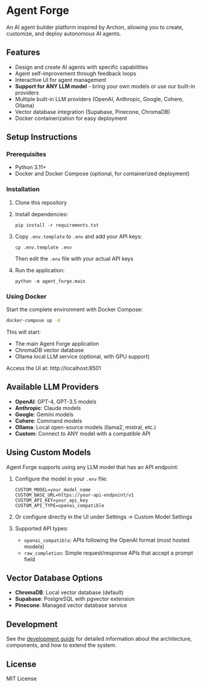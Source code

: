 # Agent Forge

An AI agent builder platform inspired by Archon, allowing you to create, customize, and deploy autonomous AI agents.

## Features

- Design and create AI agents with specific capabilities
- Agent self-improvement through feedback loops
- Interactive UI for agent management
- **Support for ANY LLM model** - bring your own models or use our built-in providers
- Multiple built-in LLM providers (OpenAI, Anthropic, Google, Cohere, Ollama)
- Vector database integration (Supabase, Pinecone, ChromaDB)
- Docker containerization for easy deployment

## Setup Instructions

### Prerequisites

- Python 3.11+
- Docker and Docker Compose (optional, for containerized deployment)

### Installation

1. Clone this repository
2. Install dependencies:
   ```
   pip install -r requirements.txt
   ```
3. Copy `.env.template` to `.env` and add your API keys:
   ```
   cp .env.template .env
   ```
   Then edit the `.env` file with your actual API keys

4. Run the application:
   ```
   python -m agent_forge.main
   ```

### Using Docker

Start the complete environment with Docker Compose:

```bash
docker-compose up -d
```

This will start:
- The main Agent Forge application
- ChromaDB vector database
- Ollama local LLM service (optional, with GPU support)

Access the UI at: http://localhost:8501

## Available LLM Providers

- **OpenAI**: GPT-4, GPT-3.5 models
- **Anthropic**: Claude models
- **Google**: Gemini models
- **Cohere**: Command models
- **Ollama**: Local open-source models (llama2, mistral, etc.)
- **Custom**: Connect to ANY model with a compatible API

## Using Custom Models

Agent Forge supports using any LLM model that has an API endpoint:

1. Configure the model in your `.env` file:
   ```
   CUSTOM_MODEL=your_model_name
   CUSTOM_BASE_URL=https://your-api-endpoint/v1
   CUSTOM_API_KEY=your_api_key
   CUSTOM_API_TYPE=openai_compatible
   ```

2. Or configure directly in the UI under Settings → Custom Model Settings

3. Supported API types:
   - `openai_compatible`: APIs following the OpenAI format (most hosted models)
   - `raw_completion`: Simple request/response APIs that accept a prompt field

## Vector Database Options

- **ChromaDB**: Local vector database (default)
- **Supabase**: PostgreSQL with pgvector extension
- **Pinecone**: Managed vector database service

## Development

See the [development guide](docs/development.md) for detailed information about the architecture, components, and how to extend the system.

## License

MIT License
